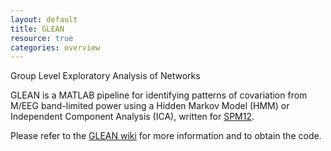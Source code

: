 ```yaml
---
layout: default
title: GLEAN
resource: true
categories: overview
---
```


Group Level Exploratory Analysis of Networks

GLEAN is a MATLAB pipeline for identifying patterns of covariation from M/EEG band-limited power using a Hidden Markov Model (HMM) or Independent Component Analysis (ICA), written for [SPM12](http://www.fil.ion.ucl.ac.uk/spm/software/spm12/).

Please refer to the [GLEAN wiki](https://github.com/OHBA-analysis/GLEAN/wiki) for more information and to obtain the code.